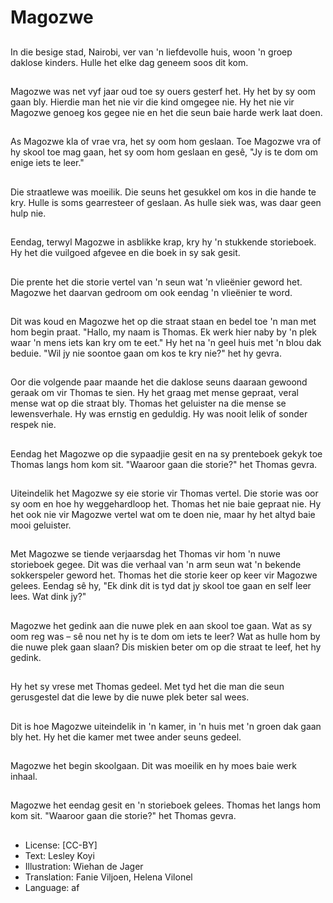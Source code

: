 # Magozwe

##
In die besige stad, Nairobi, ver van 'n liefdevolle huis, woon 'n groep daklose kinders. Hulle het elke dag geneem soos dit kom.

##
Magozwe was net vyf jaar oud toe sy ouers gesterf het. Hy het by sy oom gaan bly. Hierdie man het nie vir die kind omgegee nie. Hy het nie vir Magozwe genoeg kos gegee nie en het die seun baie harde werk laat doen.

##
As Magozwe kla of vrae vra, het sy oom hom geslaan. Toe Magozwe vra of hy skool toe mag gaan, het sy oom hom geslaan en gesê, "Jy is te dom om enige iets te leer."

##
Die straatlewe was moeilik. Die seuns het gesukkel om kos in die hande te kry. Hulle is soms gearresteer of geslaan. As hulle siek was, was daar geen hulp nie.

##
Eendag, terwyl Magozwe in asblikke krap, kry hy 'n stukkende storieboek. Hy het die vuilgoed afgevee en die boek in sy sak gesit.

##
Die prente het die storie vertel van 'n seun wat 'n vlieënier geword het. Magozwe het daarvan gedroom om ook eendag 'n vlieënier te word.

##
Dit was koud en Magozwe het op die straat staan en bedel toe 'n man met hom begin praat. "Hallo, my naam is Thomas. Ek werk hier naby by 'n plek waar 'n mens iets kan kry om te eet." Hy het na 'n geel huis met 'n blou dak beduie. "Wil jy nie soontoe gaan om kos te kry nie?" het hy gevra.

##
Oor die volgende paar maande het die daklose seuns daaraan gewoond geraak om vir Thomas te sien. Hy het graag met mense gepraat, veral mense wat op die straat bly. Thomas het geluister na die mense se lewensverhale. Hy was ernstig en geduldig. Hy was nooit lelik of sonder respek nie.

##
Eendag het Magozwe op die sypaadjie gesit en na sy prenteboek gekyk toe Thomas langs hom kom sit. "Waaroor gaan die storie?" het Thomas gevra.

##
Uiteindelik het Magozwe sy eie storie vir Thomas vertel. Die storie was oor sy oom en hoe hy weggehardloop het. Thomas het nie baie gepraat nie. Hy het ook nie vir Magozwe vertel wat om te doen nie, maar hy het altyd baie mooi geluister.

##
Met Magozwe se tiende verjaarsdag het Thomas vir hom 'n nuwe storieboek gegee. Dit was die verhaal van 'n arm seun wat 'n bekende sokkerspeler geword het. Thomas het die storie keer op keer vir Magozwe gelees. Eendag sê hy, "Ek dink dit is tyd dat jy skool toe gaan en self leer lees. Wat dink jy?"

##
Magozwe het gedink aan die nuwe plek en aan skool toe gaan. Wat as sy oom reg was – sê nou net hy is te dom om iets te leer? Wat as hulle hom by die nuwe plek gaan slaan? Dis miskien beter om op die straat te leef, het hy gedink.

##
Hy het sy vrese met Thomas gedeel. Met tyd het die man die seun gerusgestel dat die lewe by die nuwe plek beter sal wees.

##
Dit is hoe Magozwe uiteindelik in 'n kamer, in 'n huis met 'n groen dak gaan bly het. Hy het die kamer met twee ander seuns gedeel.

##
Magozwe het begin skoolgaan. Dit was moeilik en hy moes baie werk inhaal.

##
Magozwe het eendag gesit en 'n storieboek gelees. Thomas het langs hom kom sit. "Waaroor gaan die storie?" het Thomas gevra.

##
* License: [CC-BY]
* Text: Lesley Koyi
* Illustration: Wiehan de Jager
* Translation: Fanie Viljoen, Helena Vilonel
* Language: af

